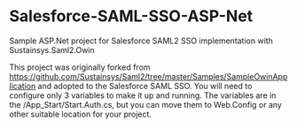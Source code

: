 # Salesforce-SAML-SSO-ASP-Net
Sample ASP.Net project for Salesforce SAML2 SSO implementation with Sustainsys.Saml2.Owin

This project was originally forked from https://github.com/Sustainsys/Saml2/tree/master/Samples/SampleOwinApplication and adopted to 
the Salesforce SAML SSO. You will need to configure only 3 variables to make it up and running. The variables are in the 
/App_Start/Start.Auth.cs, but you can move them to Web.Config or any other suitable location for your project.
